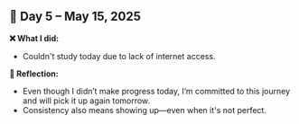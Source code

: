 ## 📅 Day 5 – May 15, 2025

**❌ What I did:**
- Couldn't study today due to lack of internet access.

**🧠 Reflection:**
- Even though I didn’t make progress today, I’m committed to this journey and will pick it up again tomorrow.
- Consistency also means showing up—even when it's not perfect.
